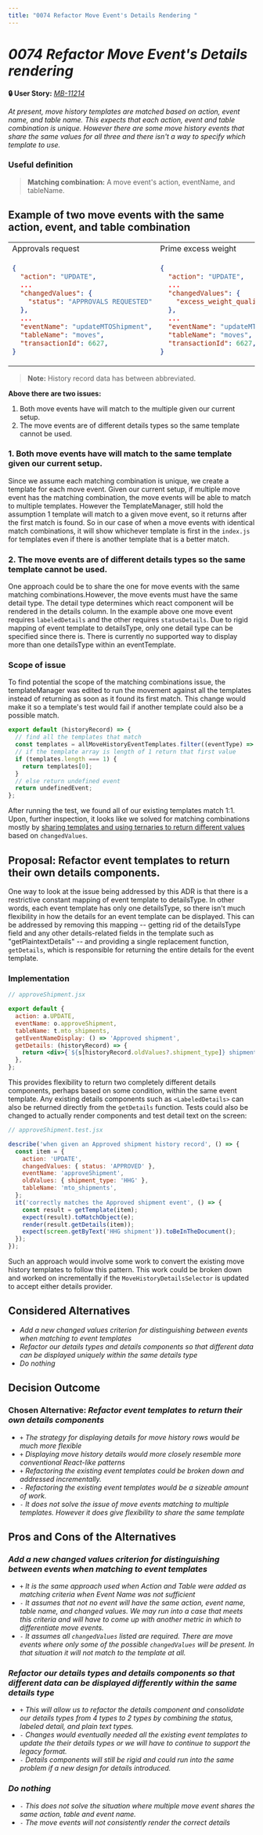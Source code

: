 ```yaml
---
title: "0074 Refactor Move Event's Details Rendering "
---
```


# *0074 Refactor Move Event's Details rendering*

**🔒 User Story:** *[MB-11214](https://dp3.atlassian.net/browse/MB-12606)*

*At present, move history templates are matched based on action, event name, and table name. This expects that each action, event and table combination is unique. However there are some move history events that share the same values for all three and there isn't a way to specify which template to use.*

### Useful definition
> **Matching combination:** A move event's action, eventName, and tableName.

## Example of two move events with the same action, event, and table combination

<table>
  <tr>
    <td>Approvals request</td>
    <td>Prime excess weight </td> 
  </tr>
  <tr>
    <td>

```json
{
  "action": "UPDATE",
  ...
  "changedValues": {
    "status": "APPROVALS REQUESTED"
  },
  ...
  "eventName": "updateMTOShipment",
  "tableName": "moves",
  "transactionId": 6627,
}
```

  </td>
    <td>

```json
{
  "action": "UPDATE",
  ...
  "changedValues": {
    "excess_weight_qualified_at": "2022-09-07T21:26:47"
  },
  ...
  "eventName": "updateMTOShipment",
  "tableName": "moves", 
  "transactionId": 6627,
}
```

  </td>
  </tr>
</table>

> **Note:**
> History record data has between abbreviated.


**Above there are two issues:**
1. Both move events have will match to the multiple given our current setup.
2. The move events are of different details types so the same template cannot be used.


### 1. Both move events have will match to the same template given our current setup.
Since we assume each matching combination is unique, we create a template for each move event. Given our current setup, if multiple move event has the matching combination, the move events will be able to match to multiple templates. However the TemplateManager, still hold the assumption 1 template will match to a given move event, so it returns after the first match is found. So in our case of when a move events with identical match combinations, it will show whichever template is first in the `index.js` for templates even if there is another template that is a better match.

### 2. The move events are of different details types so the same template cannot be used.
One approach could be to share the one for move events with the same matching combinations.However, the move events must have the same detail type. The detail type determines which react component will be rendered in the details column. In the example above one move event requires `labeledDetails` and the other requires `statusDetails`. Due to rigid mapping of event template to detailsType, only one detail type can be specified since there is. There is currently no supported way to display more than one detailsType within an eventTemplate.

### Scope of issue
To find potential the scope of the matching combinations issue, the templateManager was edited to run the movement against all the templates instead of returning as soon as it found its first match. This change would make it so a template's test would fail if another template could also be a possible match.
```js
export default (historyRecord) => {
  // find all the templates that match
  const templates = allMoveHistoryEventTemplates.filter((eventType) => eventType.matches(historyRecord));
  // if the template array is length of 1 return that first value
  if (templates.length === 1) {
    return templates[0];
  }
  // else return undefined event
  return undefinedEvent;
};
```

After running the test, we found all of our existing templates match 1:1. Upon, further inspection, it looks like we solved for matching combinations mostly by [sharing templates and using ternaries to return different values](https://github.com/transcom/mymove/blob/f236493f47279345a6d280382ab13738f621c59b/src/constants/MoveHistory/EventTemplates/updateMTOShipmentDeprecatePaymentRequest.js) based on `changedValues`.

## Proposal: Refactor event templates to return their own details components.

One way to look at the issue being addressed by this ADR is that there is a restrictive constant mapping of event template to detailsType. In other words, each event template has only one detailsType, so there isn't much flexibility in how the details for an event template can be displayed. This can be addressed by removing this mapping -- getting rid of the detailsType field and any other details-related fields in the template such as "getPlaintextDetails" -- and providing a single replacement function, `getDetails`, which is responsible for returning the entire details for the event template.

### Implementation

```jsx
// approveShipment.jsx

export default {
  action: a.UPDATE,
  eventName: o.approveShipment,
  tableName: t.mto_shipments,
  getEventNameDisplay: () => 'Approved shipment',
  getDetails: (historyRecord) => {
    return <div>{`${s[historyRecord.oldValues?.shipment_type]} shipment`}</div>;
  },
};
```
This provides flexibility to return two completely different details components, perhaps based on some condition, within the same event template. 
Any existing details components such as `<LabeledDetails>` can also be returned directly from the `getDetails` function. 
Tests could also be changed to actually render components and test detail text on the screen:

```jsx
// approveShipment.test.jsx

describe('when given an Approved shipment history record', () => {
  const item = {
    action: 'UPDATE',
    changedValues: { status: 'APPROVED' },
    eventName: 'approveShipment',
    oldValues: { shipment_type: 'HHG' },
    tableName: 'mto_shipments',
  };
  it('correctly matches the Approved shipment event', () => {
    const result = getTemplate(item);
    expect(result).toMatchObject(e);
    render(result.getDetails(item));
    expect(screen.getByText('HHG shipment')).toBeInTheDocument();
  });
});
```
Such an approach would involve some work to convert the existing move history templates to follow this pattern. This work could be broken down and worked on incrementally if the `MoveHistoryDetailsSelector` is updated to accept either details provider. 


## Considered Alternatives
* *Add a new changed values criterion for distinguishing between events when matching to event templates*
* *Refactor our details types and details components so that different data can be displayed uniquely within the same details type*
* *Do nothing*

## Decision Outcome

### Chosen Alternative: *Refactor event templates to return their own details components*

* `+` *The strategy for displaying details for move history rows would be much more flexible*
* `+` *Displaying move history details would more closely resemble more conventional React-like patterns*
* `+` *Refactoring the existing event templates could be broken down and addressed incrementally.*
* `-` *Refactoring the existing event templates would be a sizeable amount of work.*
* `-` *It does not solve the issue of move events matching to multiple templates. However it does give flexibility to share the same template*
## Pros and Cons of the Alternatives

### *Add a new changed values criterion for distinguishing between events when matching to event templates*
* `+` *It is the same approach used when Action and Table were added as matching criteria when Event Name was not sufficient*
* `-` *It assumes that not no event will have the same action, event name, table name, and changed values. We may run into a case that meets this criteria and will have to come up with another metric in which to differentiate move events.*
* `-` *It assumes all `changedValues` listed are required. There are move events where only some of the possible `changedValues` will be present. In that situation it will not match to the template at all.*

### *Refactor our details types and details components so that different data can be displayed differently within the same details type*
* `+` *This will allow us to refactor the details component and consolidate our details types from 4 types to 2 types by combining the status, labeled detail, and plain text types.*
* `-` *Changes would eventually needed all the existing event templates to update the their details types or we will have to continue to support the legacy format.*
* `-` *Details components will still be rigid and could run into the same problem if a new design for details introduced.*

### *Do nothing*

* `-` *This does not solve the situation where multiple move event shares the same action, table and event name.*
* `-` *The move events will not consistently render the correct details*
